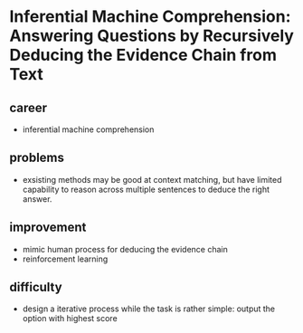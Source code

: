 

# Inferential Machine Comprehension: Answering Questions by Recursively Deducing the Evidence Chain from Text

## career
- inferential machine comprehension
## problems
- exsisting methods may be good at context matching, but have limited capability to reason across multiple sentences to deduce the right answer.
## improvement
- mimic human process for deducing the evidence chain
- reinforcement learning
## difficulty
- design a iterative process while the task is rather simple: output the option with highest score
